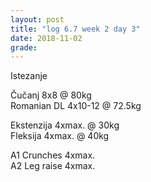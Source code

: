 ```yaml
---
layout: post
title: "log 6.7 week 2 day 3"
date: 2018-11-02
grade:
---
```


Istezanje

Čučanj 8x8 @ 80kg    
Romanian DL 4x10-12 @ 72.5kg  

Ekstenzija 4xmax. @ 30kg    
Fleksija 4xmax. @ 40kg       

A1 Crunches 4xmax.  
A2 Leg raise 4xmax.  
